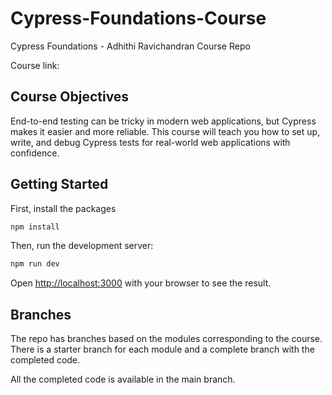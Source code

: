 # Cypress-Foundations-Course
Cypress Foundations - Adhithi Ravichandran Course Repo

Course link: 


## Course Objectives

End-to-end testing can be tricky in modern web applications, but Cypress makes it easier and more reliable. 
This course will teach you how to set up, write, and debug Cypress tests for real-world web applications with confidence.



## Getting Started

First, install the packages

```bash
npm install
```

Then, run the development server:

```bash
npm run dev
```

Open [http://localhost:3000](http://localhost:3000) with your browser to see the result.

## Branches

The repo has branches based on the modules corresponding to the course. There is a starter branch for each module and a complete branch with the completed code.

All the completed code is available in the main branch.

